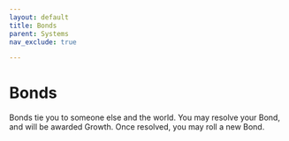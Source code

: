 ```yaml
---
layout: default
title: Bonds
parent: Systems
nav_exclude: true

---
```


# Bonds

Bonds tie you to someone else and the world.
You may resolve your Bond, and will be awarded Growth.
Once resolved, you may roll a new Bond.
